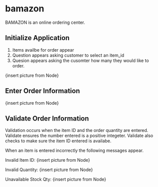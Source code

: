 # bamazon

BAMAZON is an online ordering center.  

## Initialize Application

1) Items availbe for order appear
2) Question appears asking customer to select an item_id
3) Quesion appears asking the cusomter how many they would like to order.

{insert picture from Node}

## Enter Order Information

{insert picture from Node}

## Validate Order Information

Validation occurs when the item ID and the order quantity are entered.  Validate ensures the number entered is a positive integeter.
Validate also checks to make sure the item ID entered is availabe. 

When an item is entered incorrectly the following messages appear. 

Invalid Item ID:
{insert picture from Node}

Invalid Quantity:
{insert picture from Node}

Unavailable Stock Qty:
{insert picture from Node}
